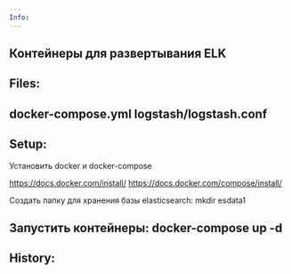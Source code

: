 ```yaml
---
Info:
---
```

Контейнеры для развертывания ELK
---
Files:
---
docker-compose.yml
logstash/logstash.conf
---
Setup:
---
Установить docker и docker-compose

https://docs.docker.com/install/
https://docs.docker.com/compose/install/

Создать папку для хранения базы elasticsearch:
mkdir esdata1

Запустить контейнеры:
docker-compose up -d
---
History:
---
